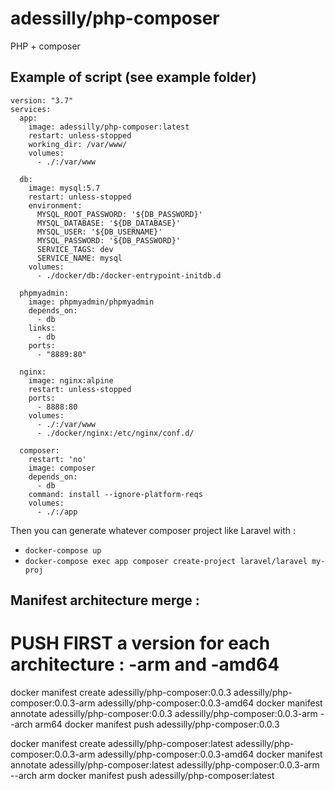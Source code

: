 # adessilly/php-composer
PHP + composer

## Example of script (see example folder)

````
version: "3.7"
services:
  app:
    image: adessilly/php-composer:latest
    restart: unless-stopped
    working_dir: /var/www/
    volumes:
      - ./:/var/www

  db:
    image: mysql:5.7
    restart: unless-stopped
    environment:
      MYSQL_ROOT_PASSWORD: '${DB_PASSWORD}'
      MYSQL_DATABASE: '${DB_DATABASE}'
      MYSQL_USER: '${DB_USERNAME}'
      MYSQL_PASSWORD: '${DB_PASSWORD}'
      SERVICE_TAGS: dev
      SERVICE_NAME: mysql
    volumes:
      - ./docker/db:/docker-entrypoint-initdb.d

  phpmyadmin:
    image: phpmyadmin/phpmyadmin
    depends_on:
      - db
    links:
      - db
    ports:
      - "8889:80"

  nginx:
    image: nginx:alpine
    restart: unless-stopped
    ports:
      - 8888:80
    volumes:
      - ./:/var/www
      - ./docker/nginx:/etc/nginx/conf.d/

  composer:
    restart: 'no'
    image: composer
    depends_on:
      - db
    command: install --ignore-platform-reqs
    volumes:
      - ./:/app
  ````
  
Then you can generate whatever composer project like Laravel with :
- `docker-compose up`
- `docker-compose exec app composer create-project laravel/laravel my-proj`

## Manifest architecture merge : 
# PUSH FIRST a version for each architecture : -arm and -amd64
docker manifest create adessilly/php-composer:0.0.3 adessilly/php-composer:0.0.3-arm adessilly/php-composer:0.0.3-amd64
docker manifest annotate adessilly/php-composer:0.0.3 adessilly/php-composer:0.0.3-arm --arch arm64
docker manifest push adessilly/php-composer:0.0.3

docker manifest create adessilly/php-composer:latest adessilly/php-composer:0.0.3-arm adessilly/php-composer:0.0.3-amd64
docker manifest annotate adessilly/php-composer:latest adessilly/php-composer:0.0.3-arm --arch arm
docker manifest push adessilly/php-composer:latest
